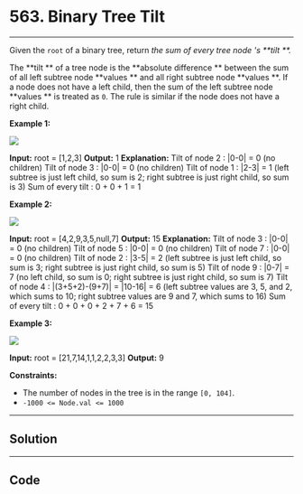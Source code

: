 # 563. Binary Tree Tilt

---

Given the `root` of a binary tree, return _the sum of every tree node 's **tilt **._

The **tilt ** of a tree node is the **absolute difference ** between the sum of all left subtree node **values ** and all right subtree node **values **. If a node does not have a left child, then the sum of the left subtree node **values ** is treated as `0`. The rule is similar if the node does not have a right child.

 

**Example 1:**

![](https://assets.leetcode.com/uploads/2020/10/20/tilt1.jpg)


**Input:** root = [1,2,3]
**Output:** 1
**Explanation:** 
Tilt of node 2 : |0-0| = 0 (no children)
Tilt of node 3 : |0-0| = 0 (no children)
Tilt of node 1 : |2-3| = 1 (left subtree is just left child, so sum is 2; right subtree is just right child, so sum is 3)
Sum of every tilt : 0 + 0 + 1 = 1


**Example 2:**

![](https://assets.leetcode.com/uploads/2020/10/20/tilt2.jpg)


**Input:** root = [4,2,9,3,5,null,7]
**Output:** 15
**Explanation:** 
Tilt of node 3 : |0-0| = 0 (no children)
Tilt of node 5 : |0-0| = 0 (no children)
Tilt of node 7 : |0-0| = 0 (no children)
Tilt of node 2 : |3-5| = 2 (left subtree is just left child, so sum is 3; right subtree is just right child, so sum is 5)
Tilt of node 9 : |0-7| = 7 (no left child, so sum is 0; right subtree is just right child, so sum is 7)
Tilt of node 4 : |(3+5+2)-(9+7)| = |10-16| = 6 (left subtree values are 3, 5, and 2, which sums to 10; right subtree values are 9 and 7, which sums to 16)
Sum of every tilt : 0 + 0 + 0 + 2 + 7 + 6 = 15


**Example 3:**

![](https://assets.leetcode.com/uploads/2020/10/20/tilt3.jpg)


**Input:** root = [21,7,14,1,1,2,2,3,3]
**Output:** 9


 

**Constraints:**

  * The number of nodes in the tree is in the range `[0, 104]`.
  * `-1000 <= Node.val <= 1000`

---

## Solution



---

## Code
```python


```